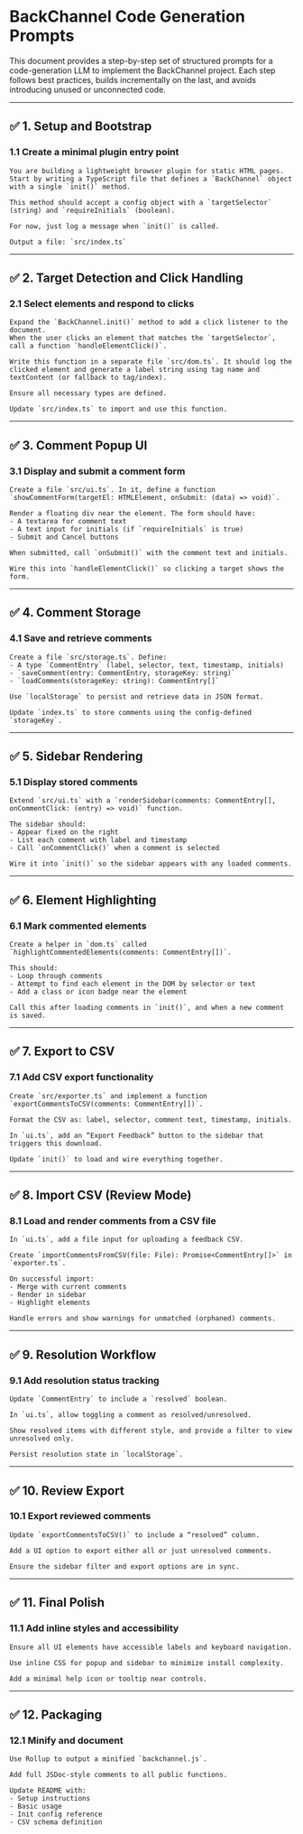 # BackChannel Code Generation Prompts

This document provides a step-by-step set of structured prompts for a code-generation LLM to implement the BackChannel project. Each step follows best practices, builds incrementally on the last, and avoids introducing unused or unconnected code.

---

## ✅ 1. Setup and Bootstrap

### 1.1 Create a minimal plugin entry point

```
You are building a lightweight browser plugin for static HTML pages. 
Start by writing a TypeScript file that defines a `BackChannel` object with a single `init()` method.

This method should accept a config object with a `targetSelector` (string) and `requireInitials` (boolean).

For now, just log a message when `init()` is called.

Output a file: `src/index.ts`
```

---

## ✅ 2. Target Detection and Click Handling

### 2.1 Select elements and respond to clicks

```
Expand the `BackChannel.init()` method to add a click listener to the document. 
When the user clicks an element that matches the `targetSelector`, call a function `handleElementClick()`.

Write this function in a separate file `src/dom.ts`. It should log the clicked element and generate a label string using tag name and textContent (or fallback to tag/index).

Ensure all necessary types are defined.

Update `src/index.ts` to import and use this function.
```

---

## ✅ 3. Comment Popup UI

### 3.1 Display and submit a comment form

```
Create a file `src/ui.ts`. In it, define a function `showCommentForm(targetEl: HTMLElement, onSubmit: (data) => void)`.

Render a floating div near the element. The form should have:
- A textarea for comment text
- A text input for initials (if `requireInitials` is true)
- Submit and Cancel buttons

When submitted, call `onSubmit()` with the comment text and initials.

Wire this into `handleElementClick()` so clicking a target shows the form.
```

---

## ✅ 4. Comment Storage

### 4.1 Save and retrieve comments

```
Create a file `src/storage.ts`. Define:
- A type `CommentEntry` (label, selector, text, timestamp, initials)
- `saveComment(entry: CommentEntry, storageKey: string)`
- `loadComments(storageKey: string): CommentEntry[]`

Use `localStorage` to persist and retrieve data in JSON format.

Update `index.ts` to store comments using the config-defined `storageKey`.
```

---

## ✅ 5. Sidebar Rendering

### 5.1 Display stored comments

```
Extend `src/ui.ts` with a `renderSidebar(comments: CommentEntry[], onCommentClick: (entry) => void)` function.

The sidebar should:
- Appear fixed on the right
- List each comment with label and timestamp
- Call `onCommentClick()` when a comment is selected

Wire it into `init()` so the sidebar appears with any loaded comments.
```

---

## ✅ 6. Element Highlighting

### 6.1 Mark commented elements

```
Create a helper in `dom.ts` called `highlightCommentedElements(comments: CommentEntry[])`.

This should:
- Loop through comments
- Attempt to find each element in the DOM by selector or text
- Add a class or icon badge near the element

Call this after loading comments in `init()`, and when a new comment is saved.
```

---

## ✅ 7. Export to CSV

### 7.1 Add CSV export functionality

```
Create `src/exporter.ts` and implement a function `exportCommentsToCSV(comments: CommentEntry[])`.

Format the CSV as: label, selector, comment text, timestamp, initials.

In `ui.ts`, add an “Export Feedback” button to the sidebar that triggers this download.

Update `init()` to load and wire everything together.
```

---

## ✅ 8. Import CSV (Review Mode)

### 8.1 Load and render comments from a CSV file

```
In `ui.ts`, add a file input for uploading a feedback CSV.

Create `importCommentsFromCSV(file: File): Promise<CommentEntry[]>` in `exporter.ts`.

On successful import:
- Merge with current comments
- Render in sidebar
- Highlight elements

Handle errors and show warnings for unmatched (orphaned) comments.
```

---

## ✅ 9. Resolution Workflow

### 9.1 Add resolution status tracking

```
Update `CommentEntry` to include a `resolved` boolean.

In `ui.ts`, allow toggling a comment as resolved/unresolved.

Show resolved items with different style, and provide a filter to view unresolved only.

Persist resolution state in `localStorage`.
```

---

## ✅ 10. Review Export

### 10.1 Export reviewed comments

```
Update `exportCommentsToCSV()` to include a “resolved” column.

Add a UI option to export either all or just unresolved comments.

Ensure the sidebar filter and export options are in sync.
```

---

## ✅ 11. Final Polish

### 11.1 Add inline styles and accessibility

```
Ensure all UI elements have accessible labels and keyboard navigation.

Use inline CSS for popup and sidebar to minimize install complexity.

Add a minimal help icon or tooltip near controls.
```

---

## ✅ 12. Packaging

### 12.1 Minify and document

```
Use Rollup to output a minified `backchannel.js`.

Add full JSDoc-style comments to all public functions.

Update README with:
- Setup instructions
- Basic usage
- Init config reference
- CSV schema definition
```
